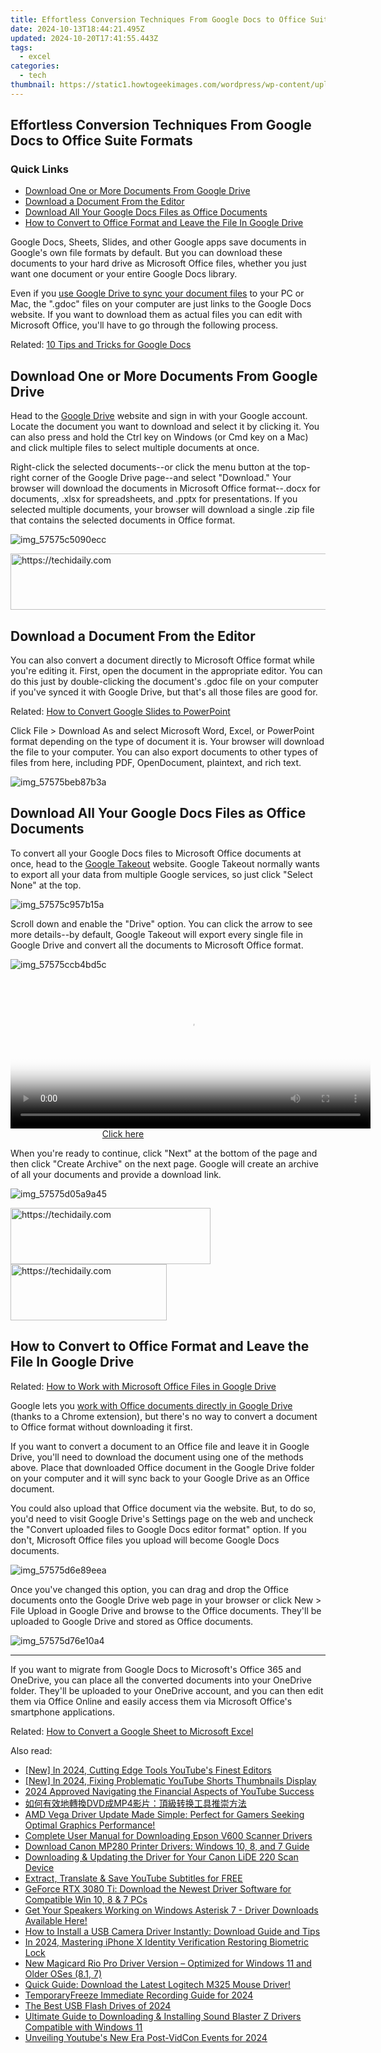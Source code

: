 ```yaml
---
title: Effortless Conversion Techniques From Google Docs to Office Suite Formats
date: 2024-10-13T18:44:21.495Z
updated: 2024-10-20T17:41:55.443Z
tags:
  - excel
categories:
  - tech
thumbnail: https://static1.howtogeekimages.com/wordpress/wp-content/uploads/2016/06/img_5757622d2c94c.png
---
```


## Effortless Conversion Techniques From Google Docs to Office Suite Formats

### Quick Links

* [Download One or More Documents From Google Drive](https://some-knowledge.techidaily.com/2024-approved-in-depth-photo-editing-via-vsco-a-compreeved-guide/)
* [Download a Document From the Editor](https://extra-tips.techidaily.com/in-2024-best-6-video-translators-to-translate-video/)
* [Download All Your Google Docs Files as Office Documents](https://video-capture.techidaily.com/new-2024-approved-top-tier-external-ssds-for-elevated-xbox-use/)
* [How to Convert to Office Format and Leave the File In Google Drive](https://extra-lessons.techidaily.com/capturing-landscapes-with-mi-drone-4k-analysis-for-2024/)

 Google Docs, Sheets, Slides, and other Google apps save documents in Google's own file formats by default. But you can download these documents to your hard drive as Microsoft Office files, whether you just want one document or your entire Google Docs library.

 Even if you [use Google Drive to sync your document files](https://vp-tips.techidaily.com/new-integrating-podcast-into-your-instagram-content-strategy/) to your PC or Mac, the ".gdoc" files on your computer are just links to the Google Docs website. If you want to download them as actual files you can edit with Microsoft Office, you'll have to go through the following process.

Related: [10 Tips and Tricks for Google Docs](https://youtube-tips.techidaily.com/l-your-youtube-presence-upwards-by-thousands/) 

##  Download One or More Documents From Google Drive

 Head to the [Google Drive](https://drive.google.com/drive/u/0/#) website and sign in with your Google account. Locate the document you want to download and select it by clicking it. You can also press and hold the Ctrl key on Windows (or Cmd key on a Mac) and click multiple files to select multiple documents at once.

 Right-click the selected documents--or click the menu button at the top-right corner of the Google Drive page--and select "Download." Your browser will download the documents in Microsoft Office format--.docx for documents, .xlsx for spreadsheets, and .pptx for presentations. If you selected multiple documents, your browser will download a single .zip file that contains the selected documents in Office format.

![img_57575c5090ecc](https://static1.howtogeekimages.com/wordpress/wp-content/uploads/2016/06/img_57575c5090ecc.png) 

<!-- affiliate ads begin -->
<a href="https://appsumo.8odi.net/c/5597632/2044583/7443" target="_top" id="2044583">
  <img src="//a.impactradius-go.com/display-ad/7443-2044583" border="0" alt="https://techidaily.com" width="728" height="90"/>
</a>
<img height="0" width="0" src="https://appsumo.8odi.net/i/5597632/2044583/7443" style="position:absolute;visibility:hidden;" border="0" />
<!-- affiliate ads end -->

##  Download a Document From the Editor

 You can also convert a document directly to Microsoft Office format while you're editing it. First, open the document in the appropriate editor. You can do this just by double-clicking the document's .gdoc file on your computer if you've synced it with Google Drive, but that's all those files are good for.

Related: [How to Convert Google Slides to PowerPoint](https://facebook-video-footage.techidaily.com/updated-audio-artisans-crafting-a-personal-library-with-6-best-free-youtube-apps-for-2024/) 

 Click File > Download As and select Microsoft Word, Excel, or PowerPoint format depending on the type of document it is. Your browser will download the file to your computer. You can also export documents to other types of files from here, including PDF, OpenDocument, plaintext, and rich text.

![img_57575beb87b3a](https://static1.howtogeekimages.com/wordpress/wp-content/uploads/2016/06/img_57575beb87b3a.png) 

##  Download All Your Google Docs Files as Office Documents

 To convert all your Google Docs files to Microsoft Office documents at once, head to the [Google Takeout](https://takeout.google.com/settings/takeout) website. Google Takeout normally wants to export all your data from multiple Google services, so just click "Select None" at the top.

![img_57575c957b15a](https://static1.howtogeekimages.com/wordpress/wp-content/uploads/2016/06/img_57575c957b15a.png) 

 Scroll down and enable the "Drive" option. You can click the arrow to see more details--by default, Google Takeout will export every single file in Google Drive and convert all the documents to Microsoft Office format.

![img_57575ccb4bd5c](https://static1.howtogeekimages.com/wordpress/wp-content/uploads/2016/06/img_57575ccb4bd5c.png) 

<!-- affiliate ads begin -->
<span id="1983446">
					<video width="576" height="240" style="cursor:pointer"
           poster="//a.impactradius-go.com/display-clicktoplayimage/1983446.png"
           onclick="if(!this.playClicked){this.play();this.setAttribute('controls',true);this.playClicked=true;}">
	   <source src="//a.impactradius-go.com/display-ad/22993-1983446">
	   <img src="//a.impactradius-go.com/display-clicktoplayimage/1983446.png" style="border: none; height: 100%; width: 100%; object-fit: contain">
	</video>
	<div style="width:360px;text-align:center"><a href="javascript:window.open(decodeURIComponent('https%3A%2F%2Fhomestyler.sjv.io%2Fc%2F5597632%2F1983446%2F22993'), '_blank');void(0);">Click here</a></div>
</span>
<img height="0" width="0" src="https://imp.pxf.io/i/5597632/1983446/22993" style="position:absolute;visibility:hidden;" border="0" />
<!-- affiliate ads end -->

 When you're ready to continue, click "Next" at the bottom of the page and then click "Create Archive" on the next page. Google will create an archive of all your documents and provide a download link.

![img_57575d05a9a45](https://static1.howtogeekimages.com/wordpress/wp-content/uploads/2016/06/img_57575d05a9a45.png) 

<!-- affiliate ads begin -->
<a href="https://aligracehair.sjv.io/c/5597632/2135415/19272" target="_top" id="2135415">
  <img src="//a.impactradius-go.com/display-ad/19272-2135415" border="0" alt="https://techidaily.com" width="320" height="90"/>
</a>
<img height="0" width="0" src="https://aligracehair.sjv.io/i/5597632/2135415/19272" style="position:absolute;visibility:hidden;" border="0" />
<!-- affiliate ads end -->

<!-- affiliate ads begin -->
<a href="https://bluettius.sjv.io/c/5597632/2139107/17108" target="_top" id="2139107">
  <img src="//a.impactradius-go.com/display-ad/17108-2139107" border="0" alt="https://techidaily.com" width="250" height="90"/>
</a>
<img height="0" width="0" src="https://bluettius.sjv.io/i/5597632/2139107/17108" style="position:absolute;visibility:hidden;" border="0" />
<!-- affiliate ads end -->

##  How to Convert to Office Format and Leave the File In Google Drive

Related: [How to Work with Microsoft Office Files in Google Drive](https://some-knowledge.techidaily.com/2024-approved-fusing-images-online-and-desktop-harmoniously/) 

 Google lets you [work with Office documents directly in Google Drive](https://some-knowledge.techidaily.com/2024-approved-fusing-images-online-and-desktop-harmoniously/) (thanks to a Chrome extension), but there's no way to convert a document to Office format without downloading it first.

 If you want to convert a document to an Office file and leave it in Google Drive, you'll need to download the document using one of the methods above. Place that downloaded Office document in the Google Drive folder on your computer and it will sync back to your Google Drive as an Office document.

 You could also upload that Office document via the website. But, to do so, you'd need to visit Google Drive's Settings page on the web and uncheck the "Convert uploaded files to Google Docs editor format" option. If you don't, Microsoft Office files you upload will become Google Docs documents.

![img_57575d6e89eea](https://static1.howtogeekimages.com/wordpress/wp-content/uploads/2016/06/img_57575d6e89eea.png) 

 Once you've changed this option, you can drag and drop the Office documents onto the Google Drive web page in your browser or click New > File Upload in Google Drive and browse to the Office documents. They'll be uploaded to Google Drive and stored as Office documents.

![img_57575d76e10a4](https://static1.howtogeekimages.com/wordpress/wp-content/uploads/2016/06/img_57575d76e10a4.png) 

---

 If you want to migrate from Google Docs to Microsoft's Office 365 and OneDrive, you can place all the converted documents into your OneDrive folder. They'll be uploaded to your OneDrive account, and you can then edit them via Office Online and easily access them via Microsoft Office's smartphone applications.

Related: [How to Convert a Google Sheet to Microsoft Excel](https://article-knowledge.techidaily.com/2024-approved-lol-library-top-picks-for-outstanding-meme-creators/)

<ins class="adsbygoogle"
     style="display:block"
     data-ad-format="autorelaxed"
     data-ad-client="ca-pub-7571918770474297"
     data-ad-slot="1223367746"></ins>

<ins class="adsbygoogle"
     style="display:block"
     data-ad-client="ca-pub-7571918770474297"
     data-ad-slot="8358498916"
     data-ad-format="auto"
     data-full-width-responsive="true"></ins>

<span class="atpl-alsoreadstyle">Also read:</span>
<div><ul>
<li><a href="https://youtube-tips.techidaily.com/n-2024-cutting-edge-tools-youtubes-finest-editors/"><u>[New] In 2024, Cutting Edge Tools YouTube's Finest Editors</u></a></li>
<li><a href="https://eaxpv-info.techidaily.com/new-in-2024-fixing-problematic-youtube-shorts-thumbnails-display/"><u>[New] In 2024, Fixing Problematic YouTube Shorts Thumbnails Display</u></a></li>
<li><a href="https://youtube-tips.techidaily.com/approved-navigating-the-financial-aspects-of-youtube-success/"><u>2024 Approved Navigating the Financial Aspects of YouTube Success</u></a></li>
<li><a href="https://vp-tips.techidaily.com/1725287573318-dvdmp4/"><u>如何有效地轉換DVD成MP4影片：頂級转换工具推崇方法</u></a></li>
<li><a href="https://win-dash.techidaily.com/1722977762731-amd-vega-driver-update-made-simple-perfect-for-gamers-seeking-optimal-graphics-performance/"><u>AMD Vega Driver Update Made Simple: Perfect for Gamers Seeking Optimal Graphics Performance!</u></a></li>
<li><a href="https://win-dash.techidaily.com/complete-user-manual-for-downloading-epson-v600-scanner-drivers/"><u>Complete User Manual for Downloading Epson V600 Scanner Drivers</u></a></li>
<li><a href="https://win-dash.techidaily.com/download-canon-mp280-printer-drivers-windows-10-8-and-7-guide/"><u>Download Canon MP280 Printer Drivers: Windows 10, 8, and 7 Guide</u></a></li>
<li><a href="https://win-dash.techidaily.com/downloading-and-updating-the-driver-for-your-canon-lide-220-scan-device/"><u>Downloading & Updating the Driver for Your Canon LiDE 220 Scan Device</u></a></li>
<li><a href="https://youtube-web.techidaily.com/46792576-extract-translate-and-save-youtube-subtitles-for-free/"><u>Extract, Translate & Save YouTube Subtitles for FREE</u></a></li>
<li><a href="https://win-dash.techidaily.com/geforce-rtx-3080-ti-download-the-newest-driver-software-for-compatible-win-10-8-and-7-pcs/"><u>GeForce RTX 3080 Ti: Download the Newest Driver Software for Compatible Win 10, 8 & 7 PCs</u></a></li>
<li><a href="https://win-dash.techidaily.com/1722976862826-get-your-speakers-working-on-windows-asterisk-7-driver-downloads-available-here/"><u>Get Your Speakers Working on Windows Asterisk 7 - Driver Downloads Available Here!</u></a></li>
<li><a href="https://win-dash.techidaily.com/how-to-install-a-usb-camera-driver-instantly-download-guide-and-tips/"><u>How to Install a USB Camera Driver Instantly: Download Guide and Tips</u></a></li>
<li><a href="https://article-posts.techidaily.com/in-2024-mastering-iphone-x-identity-verification-restoring-biometric-lock/"><u>In 2024, Mastering iPhone X Identity Verification Restoring Biometric Lock</u></a></li>
<li><a href="https://win-amazing.techidaily.com/new-magicard-rio-pro-driver-version-optimized-for-windows-11-and-older-oses-81-7/"><u>New Magicard Rio Pro Driver Version – Optimized for Windows 11 and Older OSes (8.1, 7)</u></a></li>
<li><a href="https://win-dash.techidaily.com/1722973719951-quick-guide-download-the-latest-logitech-m325-mouse-driver/"><u>Quick Guide: Download the Latest Logitech M325 Mouse Driver!</u></a></li>
<li><a href="https://screen-sharing-recording.techidaily.com/temporaryfreeze-immediate-recording-guide-for-2024/"><u>TemporaryFreeze Immediate Recording Guide for 2024</u></a></li>
<li><a href="https://buynow-reviews.techidaily.com/the-best-usb-flash-drives-of-2024/"><u>The Best USB Flash Drives of 2024</u></a></li>
<li><a href="https://win-dash.techidaily.com/ultimate-guide-to-downloading-and-installing-sound-blaster-z-drivers-compatible-with-windows-11/"><u>Ultimate Guide to Downloading & Installing Sound Blaster Z Drivers Compatible with Windows 11</u></a></li>
<li><a href="https://facebook-video-footage.techidaily.com/unveiling-youtubes-new-era-post-vidcon-events-for-2024/"><u>Unveiling Youtube's New Era Post-VidCon Events for 2024</u></a></li>
</ul></div>

